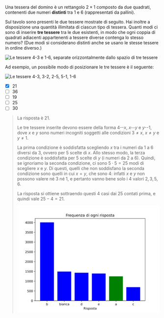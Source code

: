 Una tessera del domino è un rettangolo $2 \times 1$ composto da due quadrati, contenenti due numeri **distinti** tra $1$ e $6$ (rappresentati da pallini).

Sul tavolo sono presenti le due tessere mostrate di seguito. Hai inoltre a disposizione una quantità illimitata di ciascun tipo di tessera. Quanti modi ci sono di inserire **tre tessere** tra le due esistenti, in modo che ogni coppia di quadrati adiacenti appartenenti a tessere diverse contenga lo stesso numero? (Due modi si considerano distinti anche se usano le stesse tessere in ordine diverso.)

![Le tessere 4-3 e 1-6, separate orizzontalmente dallo spazio di tre tessere](question.asy)

Ad esempio, un possibile modo di posizionare le tre tessere è il seguente:

![Le tessere 4-3, 3-2, 2-5, 5-1, 1-6](example.asy)

- [x] $21$
- [ ] $36$
- [ ] $19$
- [ ] $25$
- [ ] $30$

> La risposta è $21$.
>
> Le tre tessere inserite devono essere della forma $4$--$x$, $x$--$y$ e $y$--$1$, dove $x$ e $y$ sono numeri incogniti soggetti alle condizioni $3 \ne x$, $x \ne y$ e $y \ne 1$.
>
> La prima condizione è soddisfatta scegliendo $x$ tra i numeri da $1$ a $6$ diversi da $3$, ovvero per $5$ scelte di $x$. Allo stesso modo, la terza condizione è soddisfatta per $5$ scelte di $y$ (i numeri da $2$ a $6$). Quindi, se ignoriamo la seconda condizione, ci sono $5 \cdot 5 = 25$ modi di scegliere $x$ e $y$. Di questi, quelli che non soddisfano la seconda condizione sono quelli in cui $x = y$, che sono $4$: infatti $x$ e $y$ non possono valere né $3$ né $1$, e pertanto vanno bene solo i $4$ valori $2, \, 3, \, 5, \, 6$.
>
> La risposta si ottiene sottraendo questi $4$ casi dai $25$ contati prima, e quindi vale $25 - 4 = 21$.
>
> ![Statistiche risposte](default.svg)
